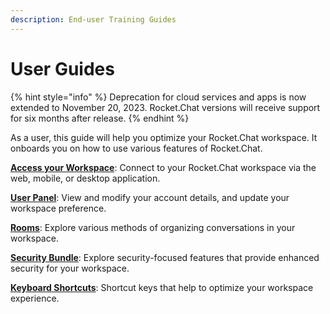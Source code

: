 ```yaml
---
description: End-user Training Guides
---
```


# User Guides

{% hint style="info" %}
Deprecation for cloud services and apps is now extended to November 20, 2023. Rocket.Chat versions will receive support for six months after release.
{% endhint %}

As a user, this guide will help you optimize your Rocket.Chat workspace. It onboards you on how to use various features of Rocket.Chat.

[**Access your Workspace**](access-your-workspace.md): Connect to your Rocket.Chat workspace via the web, mobile, or desktop application.

[**User Panel**](user-panel/): View and modify your account details, and update your workspace preference.

[**Rooms**](rooms/):  Explore various methods of organizing conversations in your workspace.

[**Security Bundle**](../rocket.chat-cloud/manage-your-cloud-account/security.md): Explore security-focused features that provide enhanced security for your workspace.

[**Keyboard Shortcuts**](keyboard-shortcuts.md): Shortcut keys that help to optimize your workspace experience.
